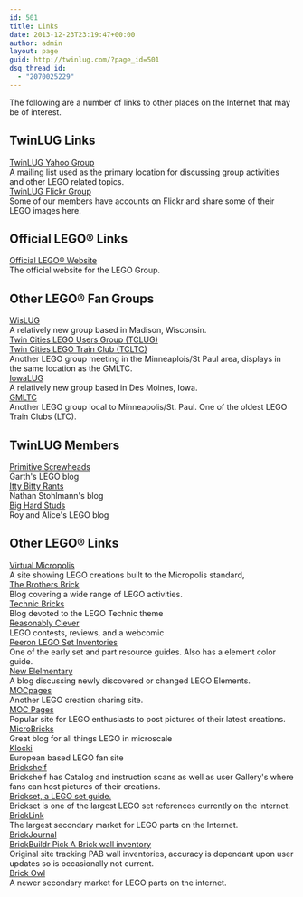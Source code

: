 ```yaml
---
id: 501
title: Links
date: 2013-12-23T23:19:47+00:00
author: admin
layout: page
guid: http://twinlug.com/?page_id=501
dsq_thread_id:
  - "2070025229"
---
```

The following are a number of links to other places on the Internet that may be of interest.

## TwinLUG Links

<!-- Links -->

<div itemscope itemtype="http://schema.org/Rating" class="links_sc">
  <a itemprop="url" href="http://groups.yahoo.com/group/TwinLUG/" target="_blank" ><span itemprop="name">TwinLUG Yahoo Group</span></a> <br /><span itemprop="description">A mailing list used as the primary location for discussing group activities and other LEGO related topics.</span>
</div>

<div itemscope itemtype="http://schema.org/Rating" class="links_sc">
  <a itemprop="url" href="http://www.flickr.com/groups/twinlug/" target="_blank" ><span itemprop="name">TwinLUG Flickr Group</span></a> <br /><span itemprop="description">Some of our members have accounts on Flickr and share some of their LEGO images here.</span>
</div>

<!-- /Links -->

## Official LEGO&reg; Links

<!-- Links -->

<div itemscope itemtype="http://schema.org/Rating" class="links_sc">
  <a itemprop="url" href="http://lego.com" target="_blank" ><span itemprop="name">Official LEGO&reg; Website</span></a> <br /><span itemprop="description">The official website for the LEGO Group.</span>
</div>

<!-- /Links -->

## Other LEGO&reg; Fan Groups

<!-- Links -->

<div itemscope itemtype="http://schema.org/Rating" class="links_sc">
  <a itemprop="url" href="http://wislug.org" target="_blank" ><span itemprop="name">WisLUG</span></a> <br /><span itemprop="description">A relatively new group based in Madison, Wisconsin.</span>
</div>

<div itemscope itemtype="http://schema.org/Rating" class="links_sc">
  <a itemprop="url" href="http://groups.yahoo.com/neo/groups/TCLUG/info" target="_blank" ><span itemprop="name">Twin Cities LEGO Users Group (TCLUG)</span></a>
</div>

<div itemscope itemtype="http://schema.org/Rating" class="links_sc">
  <a itemprop="url" href="http://tcltc.net/" target="_blank" ><span itemprop="name">Twin Cities LEGO Train Club (TCLTC)</span></a> <br /><span itemprop="description">Another LEGO group meeting in the Minneaplois/St Paul area, displays in the same location as the GMLTC.</span>
</div>

<div itemscope itemtype="http://schema.org/Rating" class="links_sc">
  <a itemprop="url" href="http://iowalug.com/" target="_blank" ><span itemprop="name">IowaLUG</span></a> <br /><span itemprop="description">A relatively new group based in Des Moines, Iowa.</span>
</div>

<div itemscope itemtype="http://schema.org/Rating" class="links_sc">
  <a itemprop="url" href="http://gmltc.org" target="_blank" ><span itemprop="name">GMLTC</span></a> <br /><span itemprop="description">Another LEGO group local to Minneapolis/St. Paul. One of the oldest LEGO Train Clubs (LTC).</span>
</div>

<!-- /Links -->

## TwinLUG Members

<!-- Links -->

<div itemscope itemtype="http://schema.org/Rating" class="links_sc">
  <a itemprop="url" href="http://garth.typepad.com/primitive_screwheads/" target="_blank" ><span itemprop="name">Primitive Screwheads</span></a> <br /><span itemprop="description">Garth's LEGO blog</span>
</div>

<div itemscope itemtype="http://schema.org/Rating" class="links_sc">
  <a itemprop="url" href="http://www.cavort.org" target="_blank" ><span itemprop="name">Itty Bitty Rants</span></a> <br /><span itemprop="description">Nathan Stohlmann's blog</span>
</div>

<div itemscope itemtype="http://schema.org/Rating" class="links_sc">
  <a itemprop="url" href="http://bighardstuds.blogspot.com/" target="_blank" ><span itemprop="name">Big Hard Studs</span></a> <br /><span itemprop="description">Roy and Alice's LEGO blog</span>
</div>

<!-- /Links -->

## Other LEGO&reg; Links

<!-- Links -->

<div itemscope itemtype="http://schema.org/Rating" class="links_sc">
  <a itemprop="url" href="http://virtualmicropolis.com/" target="_blank" ><span itemprop="name">Virtual Micropolis</span></a> <br /><span itemprop="description">A site showing LEGO creations built to the Micropolis standard,</span>
</div>

<div itemscope itemtype="http://schema.org/Rating" class="links_sc">
  <a itemprop="url" href="http://www.brothers-brick.com/" target="_blank" ><span itemprop="name">The Brothers Brick</span></a> <br /><span itemprop="description">Blog covering a wide range of LEGO activities.</span>
</div>

<div itemscope itemtype="http://schema.org/Rating" class="links_sc">
  <a itemprop="url" href="http://technicbricks.blogspot.com/" target="_blank" ><span itemprop="name">Technic Bricks</span></a> <br /><span itemprop="description">Blog devoted to the LEGO Technic theme</span>
</div>

<div itemscope itemtype="http://schema.org/Rating" class="links_sc">
  <a itemprop="url" href="http://www.reasonablyclever.com" target="_blank" ><span itemprop="name">Reasonably Clever</span></a> <br /><span itemprop="description">LEGO contests, reviews, and a webcomic</span>
</div>

<div itemscope itemtype="http://schema.org/Rating" class="links_sc">
  <a itemprop="url" href="http://peeron.com/" target="_blank" ><span itemprop="name">Peeron LEGO Set Inventories</span></a> <br /><span itemprop="description">One of the early set and part resource guides. Also has a element color guide.</span>
</div>

<div itemscope itemtype="http://schema.org/Rating" class="links_sc">
  <a itemprop="url" href="http://www.newelementary.com/" target="_blank" ><span itemprop="name">New Elelmentary</span></a> <br /><span itemprop="description">A blog discussing newly discovered or changed LEGO Elements.</span>
</div>

<div itemscope itemtype="http://schema.org/Rating" class="links_sc">
  <a itemprop="url" href="http://www.mocpages.com/" target="_blank" ><span itemprop="name">MOCpages</span></a> <br /><span itemprop="description">Another LEGO creation sharing site.</span>
</div>

<div itemscope itemtype="http://schema.org/Rating" class="links_sc">
  <a itemprop="url" href="http://www.mocpages.com" target="_blank" ><span itemprop="name">MOC Pages</span></a> <br /><span itemprop="description">Popular site for LEGO enthusiasts to post pictures of their latest creations.</span>
</div>

<div itemscope itemtype="http://schema.org/Rating" class="links_sc">
  <a itemprop="url" href="http://microbricks.blogspot.com/" target="_blank" ><span itemprop="name">MicroBricks</span></a> <br /><span itemprop="description">Great blog for all things LEGO in microscale</span>
</div>

<div itemscope itemtype="http://schema.org/Rating" class="links_sc">
  <a itemprop="url" href="http://www.e-klocki.com/" target="_blank" ><span itemprop="name">Klocki</span></a> <br /><span itemprop="description">European based LEGO fan site</span>
</div>

<div itemscope itemtype="http://schema.org/Rating" class="links_sc">
  <a itemprop="url" href="http://www.brickshelf.com/" target="_blank" ><span itemprop="name">Brickshelf</span></a> <br /><span itemprop="description">Brickshelf has Catalog and instruction scans as well as user Gallery's where fans can host pictures of their creations.</span>
</div>

<div itemscope itemtype="http://schema.org/Rating" class="links_sc">
  <a itemprop="url" href="http://brickset.com/" target="_blank" ><span itemprop="name">Brickset, a LEGO set guide.</span></a> <br /><span itemprop="description">Brickset is one of the largest LEGO set references currently on the internet.</span>
</div>

<div itemscope itemtype="http://schema.org/Rating" class="links_sc">
  <a itemprop="url" href="http://www.bricklink.com" target="_blank" ><span itemprop="name">BrickLink</span></a> <br /><span itemprop="description">The largest secondary market for LEGO parts on the Internet.</span>
</div>

<div itemscope itemtype="http://schema.org/Rating" class="links_sc">
  <a itemprop="url" href="http://www.brickjournal.com/" target="_blank" ><span itemprop="name">BrickJournal</span></a>
</div>

<div itemscope itemtype="http://schema.org/Rating" class="links_sc">
  <a itemprop="url" href="http://www.brickbuildr.com/view/pab/" target="_blank" ><span itemprop="name">BrickBuildr Pick A Brick wall inventory</span></a> <br /><span itemprop="description">Original site tracking PAB wall inventories, accuracy is dependant upon user updates so is occasionally not current.</span>
</div>

<div itemscope itemtype="http://schema.org/Rating" class="links_sc">
  <a itemprop="url" href="http://brickowl.com/" target="_blank" ><span itemprop="name">Brick Owl</span></a> <br /><span itemprop="description">A newer secondary market for LEGO parts on the internet. </span>
</div>

<!-- /Links -->
